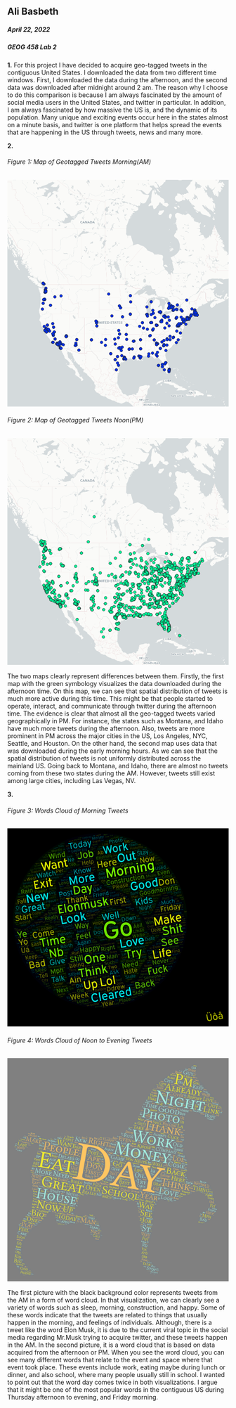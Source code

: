## Ali Basbeth
##### April 22, 2022
##### GEOG 458 Lab 2



**1.** For this project I have decided to acquire geo-tagged tweets in the contiguous United States. I downloaded the data from two different time windows. First, I downloaded the data during the afternoon, and the second data was downloaded after midnight around 2 am. The reason why I choose to do this comparison is because I am always fascinated by the amount of social media users in the United States, and twitter in particular. In addition, I am always fascinated by how massive the US is, and the dynamic of its population. Many unique and exciting events occur here in the states almost on a minute basis, and twitter is one platform that helps spread the events that are happening in the US through tweets, news and many more. 



**2.**
###### Figure 1: Map of Geotagged Tweets Morning(AM)
![GeotweetsMapMorning](geotweetmapAM.png)


###### Figure 2: Map of Geotagged Tweets Noon(PM)
![GeotweetsMapPM](geotweetmapPM.png)


The two maps clearly represent differences between them. Firstly, the first map with the green symbology visualizes the data downloaded during the afternoon time. On this map, we can see that spatial distribution of tweets is much more active during this time. This might be that people started to operate, interact, and communicate through twitter during the afternoon time. The evidence is clear that almost all the geo-tagged tweets varied geographically in PM. For instance, the states such as Montana, and Idaho have much more tweets during the afternoon. Also, tweets are more prominent in PM across the major cities in the US, Los Angeles, NYC, Seattle, and Houston. On the other hand, the second map uses data that was downloaded during the early morning hours. As we can see that the spatial distribution of tweets is not uniformly distributed across the mainland US. Going back to Montana, and Idaho, there are almost no tweets coming from these two states during the AM. However, tweets still exist among large cities, including Las Vegas, NV. 


**3.** 
###### Figure 3: Words Cloud of Morning Tweets
![Word Cloud AM](wordartAM.png)

###### Figure 4: Words Cloud of Noon to Evening Tweets
![Word Cloud PM](wordartPM.png)

The first picture with the black background color represents tweets from the AM in a form of word cloud. In that visualization, we can clearly see a variety of words such as sleep, morning, construction, and happy. Some of these words indicate that the tweets are related to things that usually happen in the morning, and feelings of individuals. Although, there is a tweet like the word Elon Musk, it is due to the current viral topic in the social media regarding Mr.Musk trying to acquire twitter, and these tweets happen in the AM. In the second picture, it is a word cloud that is based on data acquired from the afternoon or PM. When you see the word cloud, you can see many different words that relate to the event and space where that event took place. These events include work, eating maybe during lunch or dinner, and also school, where many people usually still in school. I wanted to point out that the word day comes twice in both visualizations. I argue that it might be one of the most popular words in the contiguous US during Thursday afternoon to evening, and Friday morning. 